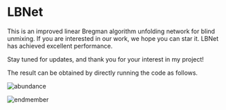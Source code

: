 # LBNet
This is an improved linear Bregman algorithm unfolding network for blind unmixing. If you are interested in our work, we hope you can star it. LBNet has achieved excellent performance.

Stay tuned for updates, and thank you for your interest in my project!

The result can be obtained by directly running the code as follows.

![abundance](https://github.com/user-attachments/assets/662681ee-3a84-46f3-a657-08fa90b273de)

![endmember](https://github.com/user-attachments/assets/b0443b1b-5cc0-491c-858a-96aa3ed9f24e)

